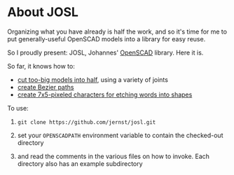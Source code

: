 # About JOSL

Organizing what you have already is half the work, and so it's time for me to put
generally-useful OpenSCAD models into a library for easy reuse.

So I proudly present: JOSL, Johannes'
[OpenSCAD](http://www.openscad.org/) library. Here it is.

So far, it knows how to:
* [cut too-big models into half](josl/cuts/), using a variety of joints
* [create Bezier paths](josl/bezier/)
* [create 7x5-pixeled characters for etching words into shapes](josl/dotletter/)

To use:

1. ``git clone https://github.com/jernst/josl.git``

1. set your ``OPENSCADPATH`` environment variable to contain the checked-out directory

1. and read the comments in the various files on how to invoke. Each directory also
   has an example subdirectory

